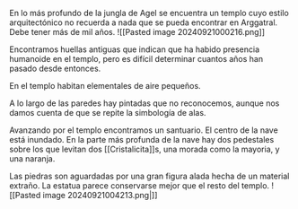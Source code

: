 En lo más profundo de la jungla de Agel se encuentra un templo cuyo estilo arquitectónico no recuerda a nada que se pueda encontrar en Arggatral. Debe tener más de mil años.
![[Pasted image 20240921000216.png]]

Encontramos huellas antiguas que indican que ha habido presencia humanoide en el templo, pero es difícil determinar cuantos años han pasado desde entonces.

En el templo habitan elementales de aire pequeños.

A lo largo de las paredes hay pintadas que no reconocemos, aunque nos damos cuenta de que se repite la simbología de alas.

Avanzando por el templo encontramos un santuario. El centro de la nave está inundado. En la parte más profunda de la nave hay dos pedestales sobre los que levitan dos [[Cristalicita]]s, una morada como la mayoria, y una naranja.

Las piedras son aguardadas por una gran figura alada hecha de un material extraño. La estatua parece conservarse mejor que el resto del templo. 
![[Pasted image 20240921004213.png|]]